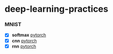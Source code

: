 # deep-learning-practices

### MNIST
- [x] **softmax** [pytorch](https://github.com/GnoDGnaF/deep-learning-practices/blob/master/MNIST-softmax/pytorch_softmax.py)
- [x] **cnn** [pytorch](https://github.com/GnoDGnaF/deep-learning-practices/blob/master/MNIST-cnn/pytorch_cnn.py)
- [x] **rnn** [pytorch](https://github.com/GnoDGnaF/deep-learning-practices/blob/master/MNIST-rnn/pytorch_rnn.py)